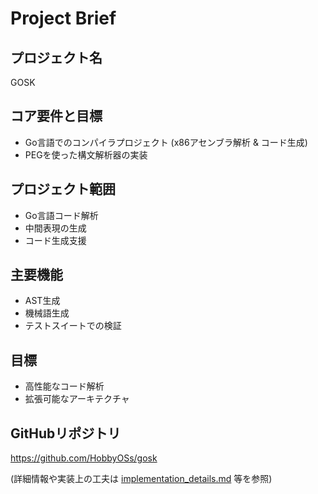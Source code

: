 # Project Brief

## プロジェクト名
GOSK

## コア要件と目標
- Go言語でのコンパイラプロジェクト (x86アセンブラ解析 & コード生成)
- PEGを使った構文解析器の実装

## プロジェクト範囲
- Go言語コード解析
- 中間表現の生成
- コード生成支援

## 主要機能
- AST生成
- 機械語生成
- テストスイートでの検証

## 目標
- 高性能なコード解析
- 拡張可能なアーキテクチャ

## GitHubリポジトリ
https://github.com/HobbyOSs/gosk

(詳細情報や実装上の工夫は [implementation_details.md](../details/implementation_details.md) 等を参照)

